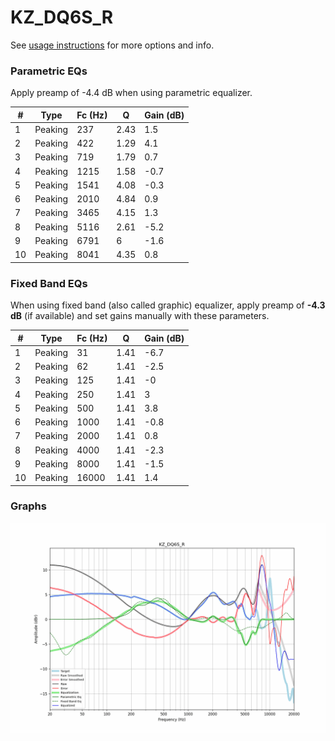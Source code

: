 # KZ_DQ6S_R
See [usage instructions](https://github.com/jaakkopasanen/AutoEq#usage) for more options and info.

### Parametric EQs
Apply preamp of -4.4 dB when using parametric equalizer.

|   # | Type    |   Fc (Hz) |    Q |   Gain (dB) |
|-----|---------|-----------|------|-------------|
|   1 | Peaking |       237 | 2.43 |         1.5 |
|   2 | Peaking |       422 | 1.29 |         4.1 |
|   3 | Peaking |       719 | 1.79 |         0.7 |
|   4 | Peaking |      1215 | 1.58 |        -0.7 |
|   5 | Peaking |      1541 | 4.08 |        -0.3 |
|   6 | Peaking |      2010 | 4.84 |         0.9 |
|   7 | Peaking |      3465 | 4.15 |         1.3 |
|   8 | Peaking |      5116 | 2.61 |        -5.2 |
|   9 | Peaking |      6791 | 6    |        -1.6 |
|  10 | Peaking |      8041 | 4.35 |         0.8 |

### Fixed Band EQs
When using fixed band (also called graphic) equalizer, apply preamp of **-4.3 dB** (if available) and set gains manually with these parameters.

|   # | Type    |   Fc (Hz) |    Q |   Gain (dB) |
|-----|---------|-----------|------|-------------|
|   1 | Peaking |        31 | 1.41 |        -6.7 |
|   2 | Peaking |        62 | 1.41 |        -2.5 |
|   3 | Peaking |       125 | 1.41 |        -0   |
|   4 | Peaking |       250 | 1.41 |         3   |
|   5 | Peaking |       500 | 1.41 |         3.8 |
|   6 | Peaking |      1000 | 1.41 |        -0.8 |
|   7 | Peaking |      2000 | 1.41 |         0.8 |
|   8 | Peaking |      4000 | 1.41 |        -2.3 |
|   9 | Peaking |      8000 | 1.41 |        -1.5 |
|  10 | Peaking |     16000 | 1.41 |         1.4 |

### Graphs
![](./KZ_DQ6S_R.png)
